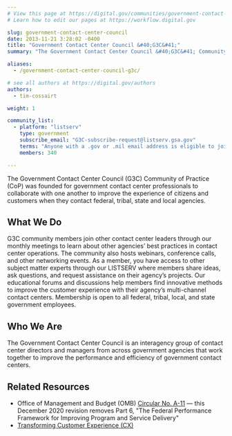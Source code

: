 ```yaml
---
# View this page at https://digital.gov/communities/government-contact-center-council
# Learn how to edit our pages at https://workflow.digital.gov

slug: government-contact-center-council
date: 2013-11-21 3:28:02 -0400
title: "Government Contact Center Council &#40;G3C&#41;"
summary: "The Government Contact Center Council &#40;G3C&#41; Community of Practice &#40;CoP&#41; consists of contact center leaders from agencies in all levels of government focused on delivering exceptional customer experience."

aliases:
  - /government-contact-center-council-g3c/

# see all authors at https://digital.gov/authors
authors:
  - tim-cossairt

weight: 1

community_list:
  - platform: "listserv"
    type: government
    subscribe_email: "G3C-subscribe-request@listserv.gsa.gov"
    terms: "Anyone with a .gov or .mil email address is eligible to join"
    members: 340    

---
```


The Government Contact Center Council (G3C) Community of Practice (CoP) was founded for government contact center professionals to collaborate with one another to improve the experience of citizens and customers when they contact federal, tribal, state and local agencies.

## What We Do

G3C community members join other contact center leaders through our monthly meetings to learn about other agencies’ best practices in contact center operations. The community also hosts webinars, conference calls, and other networking events. As a member, you have access to other subject matter experts through our LISTSERV where members share ideas, ask questions, and request assistance on their agency’s projects. Our educational forums and discussions help members find innovative methods to improve the customer experience with their agency’s multi-channel contact centers. Membership is open to all federal, tribal, local, and state government employees.

## Who We Are

The Government Contact Center Council is an interagency group of contact center directors and managers from across government agencies that work together to improve the performance and efficiency of government contact centers.

## Related Resources

* Office of Management and Budget (OMB) [Circular No. A-11](https://www.whitehouse.gov/wp-content/uploads/2018/06/a11.pdf) — this December 2020 revision removes Part 6, "The Federal Performance Framework for Improving Program and Service Delivery"
* [Transforming Customer Experience (CX)](https://www.performance.gov/cx/)
